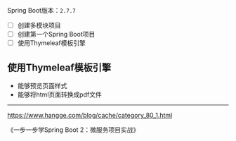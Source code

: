 
Spring Boot版本：`2.7.7`



- [ ] 创建多模块项目
- [ ] 创建第一个Spring Boot项目
- [ ] 使用Thymeleaf模板引擎

## 使用Thymeleaf模板引擎

- 能够预览页面样式
- 能够将html页面转换成pdf文件

---

https://www.hangge.com/blog/cache/category_80_1.html

《一步一步学Spring Boot 2：微服务项目实战》
